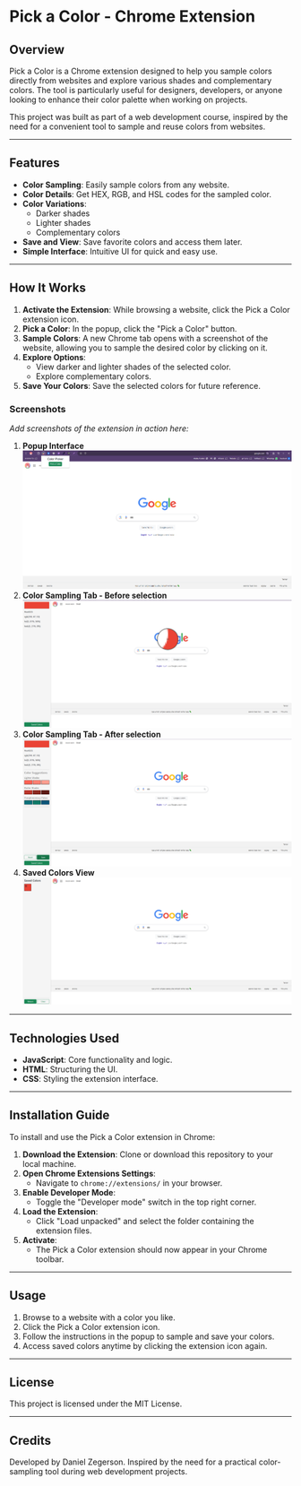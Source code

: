 # Pick a Color - Chrome Extension

## Overview

Pick a Color is a Chrome extension designed to help you sample colors directly from websites and explore various shades and complementary colors. The tool is particularly useful for designers, developers, or anyone looking to enhance their color palette when working on projects.

This project was built as part of a web development course, inspired by the need for a convenient tool to sample and reuse colors from websites.

---

## Features

- **Color Sampling**: Easily sample colors from any website.
- **Color Details**: Get HEX, RGB, and HSL codes for the sampled color.
- **Color Variations**:
  - Darker shades
  - Lighter shades
  - Complementary colors
- **Save and View**: Save favorite colors and access them later.
- **Simple Interface**: Intuitive UI for quick and easy use.

---

## How It Works

1. **Activate the Extension**: While browsing a website, click the Pick a Color extension icon.
2. **Pick a Color**: In the popup, click the "Pick a Color" button.
3. **Sample Colors**: A new Chrome tab opens with a screenshot of the website, allowing you to sample the desired color by clicking on it.
4. **Explore Options**:
   - View darker and lighter shades of the selected color.
   - Explore complementary colors.
5. **Save Your Colors**: Save the selected colors for future reference.

### Screenshots

_Add screenshots of the extension in action here:_

1. **Popup Interface**
   ![Popup Interface](screenshots/popup.png)
2. **Color Sampling Tab - Before selection**
   ![Color Sampling Tab - Before selection](screenshots/color-picker.png)
3. **Color Sampling Tab - After selection**
   ![Color Sampling Tab - After selection](screenshots/after%20selection.png)
4. **Saved Colors View**
   ![Saved Colors View](screenshots/saved%20colors.png)

---

## Technologies Used

- **JavaScript**: Core functionality and logic.
- **HTML**: Structuring the UI.
- **CSS**: Styling the extension interface.

---

## Installation Guide

To install and use the Pick a Color extension in Chrome:

1. **Download the Extension**: Clone or download this repository to your local machine.
2. **Open Chrome Extensions Settings**:
   - Navigate to `chrome://extensions/` in your browser.
3. **Enable Developer Mode**:
   - Toggle the "Developer mode" switch in the top right corner.
4. **Load the Extension**:
   - Click "Load unpacked" and select the folder containing the extension files.
5. **Activate**:
   - The Pick a Color extension should now appear in your Chrome toolbar.

---

## Usage

1. Browse to a website with a color you like.
2. Click the Pick a Color extension icon.
3. Follow the instructions in the popup to sample and save your colors.
4. Access saved colors anytime by clicking the extension icon again.

---

## License

This project is licensed under the MIT License.

---

## Credits

Developed by Daniel Zegerson. Inspired by the need for a practical color-sampling tool during web development projects.

```

```
